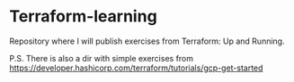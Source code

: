 # Terraform-learning

Repository where I will publish exercises from Terraform: Up and Running. 

P.S.
There is also a dir with simple exercises from https://developer.hashicorp.com/terraform/tutorials/gcp-get-started
